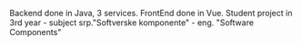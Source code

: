 Backend done in Java, 3 services. 
FrontEnd done in Vue. 
Student project in 3rd year - subject srp."Softverske komponente" - eng. "Software Components"
